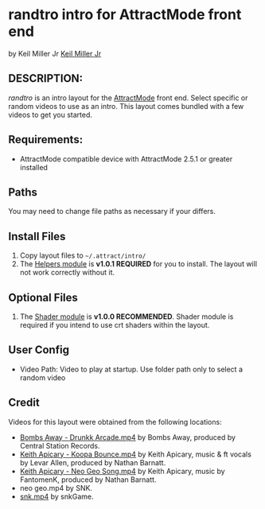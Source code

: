 # randtro intro for AttractMode front end

by Keil Miller Jr [Keil Miller Jr](http://keilmillerjr.com)

## DESCRIPTION:

*randtro* is an intro layout for the [AttractMode](http://attractmode.org) front end. Select specific or random videos to use as an intro. This layout comes bundled with a few videos to get you started.

## Requirements:

* AttractMode compatible device with AttractMode 2.5.1 or greater installed

## Paths

You may need to change file paths as necessary if your differs.

## Install Files

1. Copy layout files to ```~/.attract/intro/```
2. The [Helpers module](https://github.com/keilmillerjr/helpers-module) is **v1.0.1 REQUIRED** for you to install. The layout will not work correctly without it.

## Optional Files

1. The [Shader module](https://github.com/keilmillerjr/shader-module) is **v1.0.0 RECOMMENDED**. Shader module is required if you intend to use crt shaders within the layout.

## User Config

* Video Path: Video to play at startup. Use folder path only to select a random video

## Credit

Videos for this layout were obtained from the following locations:

* [Bombs Away - Drunkk Arcade.mp4](https://www.youtube.com/watch?v=V2NgAWLe7x8) by Bombs Away, produced by Central Station Records.
* [Keith Apicary - Koopa Bounce.mp4](https://www.youtube.com/watch?v=KJ60saIKk74) by Keith Apicary, music & ft vocals by Levar Allen, produced by Nathan Barnatt.
* [Keith Apicary - Neo Geo Song.mp4](https://www.youtube.com/watch?v=Q_kGJBv6Wr4) by Keith Apicary, music by FantomenK, produced by Nathan Barnatt.
* neo geo.mp4 by SNK.
* [snk.mp4](https://www.youtube.com/watch?v=zzBt6Raq4P8) by snkGame.

